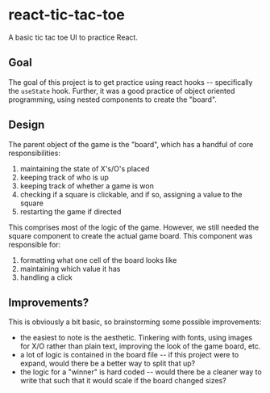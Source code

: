 # react-tic-tac-toe
A basic tic tac toe UI to practice React.

## Goal
The goal of this project is to get practice using react hooks -- specifically the `useState` hook. Further, it was a good practice of object oriented programming, using nested components to create the "board".

## Design
The parent object of the game is the "board", which has a handful of core responsibilities:
1. maintaining the state of X's/O's placed
2. keeping track of who is up
3. keeping track of whether a game is won
4. checking if a square is clickable, and if so, assigning a value to the square
5. restarting the game if directed

This comprises most of the logic of the game. However, we still needed the square component to create the actual game board. This component was responsible for:
1. formatting what one cell of the board looks like
2. maintaining which value it has
3. handling a click

## Improvements?
This is obviously a bit basic, so brainstorming some possible improvements:
- the easiest to note is the aesthetic. Tinkering with fonts, using images for X/O rather than plain text, improving the look of the game board, etc.
- a lot of logic is contained in the board file -- if this project were to expand, would there be a better way to split that up?
- the logic for a "winner" is hard coded -- would there be a cleaner way to write that such that it would scale if the board changed sizes?